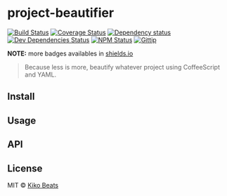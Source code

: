 # project-beautifier

[![Build Status](http://img.shields.io/travis/kikobeats/project-beautifier/master.svg?style=flat)](https://travis-ci.org/kikobeats/project-beautifier)
[![Coverage Status](http://img.shields.io/coveralls/kikobeats/project-beautifier/master.svg?style=flat)](https://coveralls.io/r/kikobeats/project-beautifier?branch=master)
[![Dependency status](http://img.shields.io/david/kikobeats/project-beautifier.svg?style=flat)](https://david-dm.org/kikobeats/project-beautifier)
[![Dev Dependencies Status](http://img.shields.io/david/dev/kikobeats/project-beautifier.svg?style=flat)](https://david-dm.org/kikobeats/project-beautifier#info=devDependencies)
[![NPM Status](http://img.shields.io/npm/dm/project-beautifier.svg?style=flat)](https://www.npmjs.org/package/project-beautifier)
[![Gittip](http://img.shields.io/gittip/kikobeats.svg?style=flat)](https://www.gittip.com/kikobeats/)

**NOTE:** more badges availables in [shields.io](http://shields.io/)

> Because less is more, beautify whatever project using CoffeeScript and YAML.

## Install

## Usage

## API

## License

MIT © [Kiko Beats](http://www.kikobeats.com)


